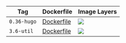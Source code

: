 Tag | Dockerfile | Image Layers
----|------------|-------------
`0.36-hugo` | [Dockerfile](https://github.com/yueziyao/alpine-tools/blob/master/0.36-hugo/Dockerfile) | [![](https://images.microbadger.com/badges/image/yueziyao/alpine-tools:0.36-hugo.svg)](https://microbadger.com/images/yueziyao/alpine-tools:0.36-hugo "Get your own image badge on microbadger.com")
`3.6-util`  | [Dockerfile](https://github.com/yueziyao/alpine-tools/blob/master/3.6-util/Dockerfile) | [![](https://images.microbadger.com/badges/image/yueziyao/alpine-tools:3.6-util.svg)](https://microbadger.com/images/yueziyao/alpine-tools:3.6-util "Get your own image badge on microbadger.com")
